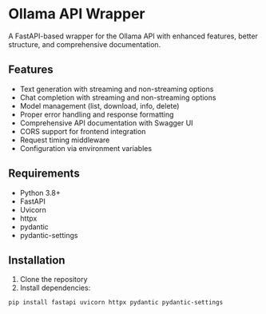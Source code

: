 # Ollama API Wrapper

A FastAPI-based wrapper for the Ollama API with enhanced features, better structure, and comprehensive documentation.

## Features

- Text generation with streaming and non-streaming options
- Chat completion with streaming and non-streaming options
- Model management (list, download, info, delete)
- Proper error handling and response formatting
- Comprehensive API documentation with Swagger UI
- CORS support for frontend integration
- Request timing middleware
- Configuration via environment variables

## Requirements

- Python 3.8+
- FastAPI
- Uvicorn
- httpx
- pydantic
- pydantic-settings

## Installation

1. Clone the repository
2. Install dependencies:

```bash
pip install fastapi uvicorn httpx pydantic pydantic-settings